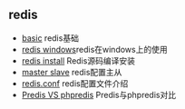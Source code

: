 ## redis
- [basic](basic.md) redis基础
- [redis windows](redis_windows.md)redis在windows上的使用
- [redis install](install.md) Redis源码编译安装
- [master slave](master-slave.md) redis配置主从
- [redis.conf](redis.conf.md) redis配置文件介绍
- [Predis VS phpredis](PredisVSphpredis.md) Predis与phpredis对比